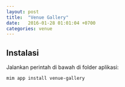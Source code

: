 ```yaml
---
layout: post
title:  "Venue Gallery"
date:   2016-01-28 01:01:04 +0700
categories: venue
---
```


## Instalasi

Jalankan perintah di bawah di folder aplikasi:

```
mim app install venue-gallery
```

